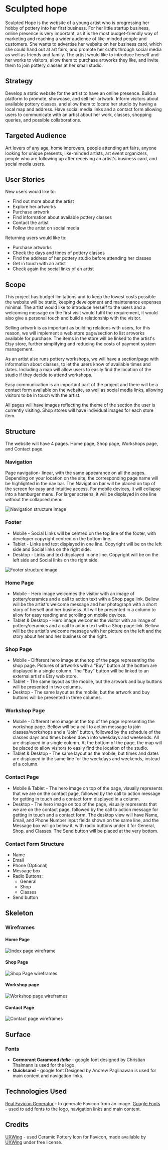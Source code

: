 # Sculpted hope

Sculpted Hope is the website of a young artist who is progressing her hobby of pottery into her first business. For her little startup business, online presence is very important, as it is the most budget-friendly way of marketing and reaching a wider audience of like-minded people and customers. She wants to advertise her website on her business card, which she could hand out at art fairs, and promote her crafts through social media as well as friends and family. The artist would like to introduce herself and her works to visitors, allow them to purchase artworks they like, and invite them to join pottery classes at her small studio. 

## Strategy

Develop a static website for the artist to have an online presence. Build a platform to promote, showcase, and sell her artwork. Inform visitors about available pottery classes,  and allow them to locate her studio by having a local map and address. Have social media links and a contact form allowing users to communicate with an artist about her work, classes, shopping queries, and possible collaborations.

## Targeted Audience

Art lovers of any age, home improvers, people attending art fairs, anyone looking for unique presents, like-minded artists, art event organizers, people who are following up after receiving an artist's business card, and social media users.

## User Stories

New users would like to:

- Find out more about the artist
- Explore her artworks
- Purchase artwork 
- Find information about available pottery classes 
- Contact the artist 
- Follow the artist on social media

Returning users would like to:

- Purchase artworks
- Check the days and times of pottery classes
- Find the address of her pottery studio before attending her classes
- Get in touch with an artist
- Check again the social links of an artist

## Scope

This project has budget limitations and to keep the lowest costs possible the website will be static, keeping development and maintenance expenses minimal. The artist would like to introduce herself to the users and a welcoming message on the first visit would fulfil the requirement, it would also give a personal touch and build a relationship with the visitor.  

Selling artwork is as important as building relations with users, for this reason, we will implement a web store page/section to list artworks available for purchase. The items in the store will be linked to the artist's Etsy store, further simplifying and reducing the costs of payment system management.

As an artist also runs pottery workshops, we will have a section/page with information about classes, to let the users know of available times and dates. Including a map will allow users to easily find the location of the studio if they decide to attend workshops.

Easy communication is an important part of the project and there will be a contact form available on the website, as well as social media links, allowing visitors to be in touch with the artist.

All pages will have images reflecting the theme of the section the user is currently visiting. Shop stores will have individual images for each store item. 

## Structure

The website will have 4 pages. Home page, Shop page, Workshops page, and Contact page. 

### Navigation

Page navigation- linear, with the same appearance on all the pages. Depending on your location on the site, the corresponding page name will be highlighted in the nav bar. The Navigation bar will be placed on top of the screen for easy and intuitive access. For mobile devices, it will collapse into a hamburger menu. For larger screens, it will be displayed in one line without the collapsed menu.

![Navigation structure image](/assets/wireframes/navigation.png)

### Footer

- Mobile - Social Links will be centred on the top line of the footer, with developer copyright centred on the bottom line.   
- Tablet - Links and text displayed in one line. Copyright will be on the left side and Social links on the right side.
- Desktop - Links and text displayed in one line. Copyright will be on the left side and Social links on the right side.

![Footer structure image](/assets/wireframes/footer.png)

### Home Page

- Mobile - Hero image welcomes the visitor with an image of pottery/ceramics and a call to action text with a Shop page link.  Bellow will be the artist's welcome message and her photograph with a short story of herself and her business. All will be presented in a column to allow for easy reading and scrolling on mobile devices.
- Tablet & Desktop - Hero image welcomes the visitor with an image of pottery/ceramics and a call to action text with a Shop page link. Bellow will be the artist's welcome message with her picture on the left and the story about her and her business on the right.  

### Shop Page

- Mobile - Different hero image at the top of the page representing the shop page. Pictures of artworks with a “Buy” button at the bottom are displayed in a single column. The “Buy” button will be linked to an external artist's Etsy web store.
- Tablet - The same layout as the mobile, but the artwork and buy buttons will be presented in two columns.
- Desktop - The same layout as the mobile, but the artwork and buy buttons will be presented in three columns.

### Workshop Page

- Mobile - Different hero image at the top of the page representing the workshop page. Bellow will be a call to action message to join classes/workshops and a “Join” button, followed by the schedule of the classes days and times broken down into weekdays and weekends. All are displayed in a single column. At the bottom of the page, the map will be placed to allow visitors to easily find the location of the studio.
- Tablet & Desktop - The same layout as the mobile, but times and dates are displayed in the same line for the weekdays and weekends, instead of a column.

### Contact Page

- Mobile & Tablet - The hero image on top of the page, visually represents that we are on the contact page, followed by the call to action message for getting in touch and a contact form displayed in a column.
- Desktop - The hero image on top of the page, visually represents that we are on the contact page, followed by the call to action message for getting in touch and a contact form. The desktop view will have Name, Email, and Phone Number input fields shown on the same line, and the Message box will go below it, with radio buttons under it for General, Shop, and Classes. The Send button will be placed at the very bottom.

### Contact Form Structure

- Name
- Email
- Phone (Optional)
- Message box
- Radio Buttons:
    - General
    - Shop
    - Classes
- Send button

## Skeleton

### Wireframes

#### Home Page
![Index page wireframe](/assets/wireframes/index.png)

#### Shop Page
![Shop Page wireframes](/assets/wireframes/shop.png)

#### Workshop page
![Workshop page wireframes](/assets/wireframes/classes.png)

#### Contact Page
![Contact page wireframes](/assets/wireframes/contact.png)

## Surface
### Fonts
- __Cormorant Garamond *italic*__ - google font designed by Christian Thalmann is used for the logo.
- __Quicksand__ - google font Designed by Andrew Paglinawan is used for main content and navigation links.

## Technologies Used
[Real Favicon Generator](https://realfavicongenerator.net/) - to generate Favicon from an image.
[Google Fonts](https://fonts.google.com/) - used to add fonts to the logo, navigation links and main content.

## Credits
[UXWing](https://uxwing.com/ceramic-pottery-icon/) - used Ceramic Pottery Icon for Favicon, made available by [UXWing](https://uxwing.com/) under free license.